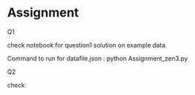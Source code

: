 # Assignment
Q1

check notebook for question1 solution on example data.


Command to run for datafile.json : python Assignment_zen3.py 

Q2

check 


